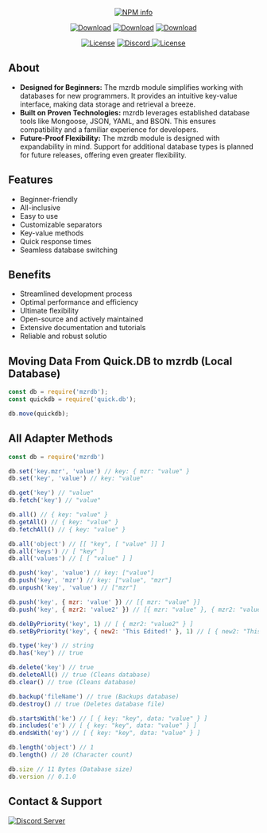 <div align='center'>
<p>
   <a href='https://nodei.co/npm/mzrdb/'><img src='https://nodei.co/npm/mzrdjs.png?downloads=true&stars=true' alt='NPM info' /></a>
</p>
<p>
    <a href='https://www.npmjs.com/package/mzrdb'><img src='https://img.shields.io/npm/dt/mzrdjs.svg?style=for-the-badge' alt='Download' /></a>
    <a href='https://www.npmjs.com/package/mzrdb'><img src='https://img.shields.io/npm/dm/mzrdjs.svg?style=for-the-badge' alt='Download' /></a>
    <a href='https://www.npmjs.com/package/mzrdb'><img src='https://img.shields.io/npm/dw/mzrdjs.svg?style=for-the-badge' alt='Download' /></a>
</p>
<p>
    <a href='https://www.npmjs.com/package/mzrdb'><img src='https://img.shields.io/npm/l/mzrdjs.svg?style=for-the-badge' alt='License' /></a>
    <a href='https://discord.gg/mzrdev' target='_blank'> <img alt='Discord' src='https://img.shields.io/badge/Support-Click%20here-7289d9?style=for-the-badge&logo=discord'> </a>
    <a href='https://www.npmjs.com/package/mzrdb'><img src='https://img.shields.io/npm/v/mzrdjs.svg?style=for-the-badge' alt='License' /></a>
</p>
</div>

## About
- **Designed for Beginners:** The mzrdb module simplifies working with databases for new programmers. It provides an intuitive key-value interface, making data storage and retrieval a breeze.
- **Built on Proven Technologies:** mzrdb leverages established database tools like Mongoose, JSON, YAML, and BSON. This ensures compatibility and a familiar experience for developers.
- **Future-Proof Flexibility:** The mzrdb module is designed with expandability in mind. Support for additional database types is planned for future releases, offering even greater flexibility.

## Features
- Beginner-friendly
- All-inclusive
- Easy to use
- Customizable separators
- Key-value methods
- Quick response times
- Seamless database switching

## Benefits
- Streamlined development process
- Optimal performance and efficiency
- Ultimate flexibility
- Open-source and actively maintained
- Extensive documentation and tutorials
- Reliable and robust solutio

## Moving Data From Quick.DB to mzrdb (Local Database)
```js
const db = require('mzrdb');
const quickdb = require('quick.db');

db.move(quickdb);
```

## All Adapter Methods
```js
const db = require('mzrdb')

db.set('key.mzr', 'value') // key: { mzr: "value" }
db.set('key', 'value') // key: "value"

db.get('key') // "value"
db.fetch('key') // "value"

db.all() // { key: "value" }
db.getAll() // { key: "value" }
db.fetchAll() // { key: "value" }

db.all('object') // [[ "key", [ "value" ]] ]
db.all('keys') // [ "key" ]
db.all('values') // [ [ "value" ] ]

db.push('key', 'value') // key: ["value"]
db.push('key', 'mzr') // key: ["value", "mzr"]
db.unpush('key', 'value') // ["mzr"]

db.push('key', { mzr: 'value' }) // [{ mzr: "value" }]
db.push('key', { mzr2: 'value2' }) // [{ mzr: "value" }, { mzr2: "value2" } ]

db.delByPriority('key', 1) // [ { mzr2: "value2" } ]
db.setByPriority('key', { new2: 'This Edited!' }, 1) // [ { new2: "This Edited!" } ]

db.type('key') // string
db.has('key') // true

db.delete('key') // true
db.deleteAll() // true (Cleans database)
db.clear() // true (Cleans database)

db.backup('fileName') // true (Backups database)
db.destroy() // true (Deletes database file)

db.startsWith('ke') // [ { key: "key", data: "value" } ]
db.includes('e') // [ { key: "key", data: "value" } ]
db.endsWith('ey') // [ { key: "key", data: "value" } ]

db.length('object') // 1 
db.length() // 20 (Character count)

db.size // 11 Bytes (Database size)
db.version // 0.1.0
```

## Contact & Support
[![Discord Server](https://api.weblutions.com/discord/invite/mzrdev)](https://discord.gg/mzrdev)
